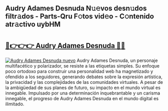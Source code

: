## Audry Adames Desnuda N𝚞𝚎vos desn𝚞dos filtr𝚊dos - Parts-Qru F𝚘tos vid𝚎o - C𝚘ntenido atr𝚊ctivo uybHM

# <h2><a href="http://mb4uiya.tromn.icu/?c=Audry+Adames+Desnuda">🔗👉👉👉 Audry Adames Desnuda 🔗🔗</a></h2>

[![Audry Adames Desnuda nuevo](https://i.imgur.com/pEAQMta.gif)](http://mb4uiya.tromn.icu/?c=Audry+Adames+Desnuda)
Audry Adames Desnuda, un personaje multifacético y polarizador, se resiste a las etiquetas simples. Su enfoque poco ortodoxo para construir una personalidad web ha magnetizado y ofendido a los seguidores, generando debates sobre la expresión artística, la privacidad y las complejidades de las comunidades virtuales. A pesar de la ambigüedad de sus planes de futuro, su impacto en el mundo virtual es innegable. Impulsado por una determinación inquebrantable y un carisma innegable, el progreso de Audry Adames Desnuda en el mundo digital es ilimitado.
